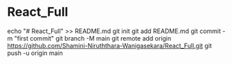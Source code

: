 # React_Full
echo "# React_Full" >> README.md
git init
git add README.md
git commit -m "first commit"
git branch -M main
git remote add origin https://github.com/Shamini-Niruththara-Wanigasekara/React_Full.git
git push -u origin main
